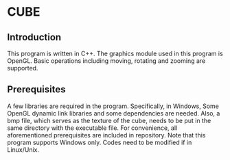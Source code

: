 # CUBE

## Introduction
This program is written in C++. The graphics module used in this program is OpenGL. Basic operations including moving, rotating and zooming are supported.

## Prerequisites
A few libraries are required in the program. Specifically, in Windows, Some OpenGL dynamic link libraries and some dependencies are needed. Also, a bmp file, which serves as the texture of the cube, needs to be put in the same directory with the executable file. For convenience, all aforementioned prerequisites are included in repository. Note that this program supports Windows only. Codes need to be modified if in Linux/Unix.

